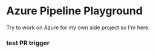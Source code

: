 # Azure Pipeline Playground

Try to work on Azure for my own side project so I'm here.

### test PR trigger